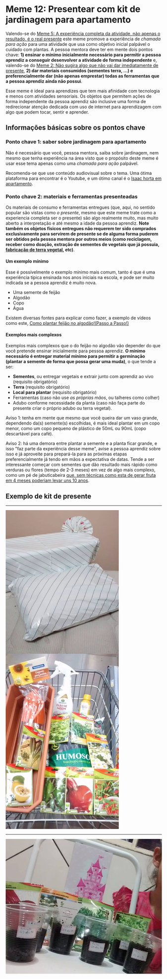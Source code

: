 # Meme 12: Presentear com kit de jardinagem para apartamento

Valendo-se do [Meme 5: A experiência completa da atividade, não apenas o
resultado, é o real presente](../5/presentes-com-significado.md) este meme
promove a experiência de _chamada para ação_ para uma atividade que usa
como objetivo inicial palpável o cuidado com plantas. A pessoa mentora deve
ter em mente dois pontos chave: **1) ensinar o mínimo inicialmente necessário
para permitir a pessoa aprendiz a conseguir desenvolver a atividade de forma
independente** e, valendo-se do [Meme 2: Não sugira algo que não vai dar
imediatamente de presente](../2/presenteie-nao-sugira.md), **2) dar materiais
consumidos (sementes terra, ...) e preferencialmente dar (não apenas
emprestar) todas as ferramentas que a pessoa aprendiz ainda não possui**.

Esse meme é ideal para aprendizes que tem mais afinidade com tecnologia e menos
com atividades sensoriais. Os objetos que permitem ações de forma independente
da pessoa aprendiz são inclusive uma forma de redirecionar atenção dedicada
com uso de internet para aprendizagem com algo que podem tocar, sentir e
aprender.

## Informações básicas sobre os pontos chave

### Ponto chave 1: saber sobre jardinagem para apartamento
Não é necessário que você, pessoa mentora,  saiba sobre jardinagem, nem mesmo
que tenha experiência na área visto que o propósito deste meme é usar esse tema
apenas como uma _chamada para ação_ palpável.

Recomenda-se que use conteúdo audiovisual sobre o tema. Uma ótima plataforma
para encontrar é o Youtube, e um ótimo canal é o [Isaac horta em apartamento](https://www.youtube.com/channel/UCoviLqsSnbxIfE1hA1De-3w).

### Ponto chave 2: materiais e ferramentas presenteadas
Os materiais de consumo e ferramentas entregues (que, aqui, no sentido popular
são vistas como _o presente_, mesmo que este meme trate como a experiencia
completa ser o presente) são algo realmente muito, mas muito aberto a
interpretação e até mesmo a idade da pessoa aprendiz. **Note também os objetos
físicos entregues não requerem ter sido comprados exclusivamente para servirem
de presente se de alguma forma puderem ser obtidos pela pessoa mentora por
outros meios (como reciclagem, receber como doação, extração de sementes de
vegetais que já possuia, [fabricação de terra vegetal](https://www.youtube.com/watch?v=FcoCUyrSYH8),
etc)**.

#### Um exemplo mínimo
Esse é possívelmente o exemplo mínimo mais comum, tanto é que é uma experiência
típica ensinada nos anos iniciais na escola, e pode ser muito indicada se a
pessoa aprendiz é muito nova.

- Uma semente de feijão
- Algodão
- Copo
- Água

Existem diversas fontes para explicar como fazer, a exemplo de vídeos como este,
[Como plantar feijão no algodão!(Passo a Passo!)](https://www.youtube.com/watch?v=de0EaNWvZOM)

#### Exemplos mais complexos
Exemplos mais complexos que o do feijão no algodão vão depender do que você
pretende ensinar inicialmente para pessoa aprendiz. **O mínimo necessário
é entregar material mínimo para permitir a germinação (plantar a semente de
forma que possa gerar uma muda)**, o que tende a ser:

- **Sementes**, ou entregar vegetais e extrair junto com aprendiz ao vivo (requisito obrigatório)
- **Terra** (requisito obrigatório)
- **Local para plantar** (requisito obrigatório)
- Ferramentas (caso não use _as próprias mãos_, ou talheres como colher)
- Adubo conforme necessidade da planta (caso não faça parte do presente criar o
  próprio adubo ou terra vegetal).

Aviso 1: tenha em mente que mesmo que você queira dar um vaso grande,
dependendo da(s) semente(s) escolhidas, é mais ideal plantar em um copo menor,
como um copo pequeno de plástico de 50mL ou 90mL (copo descartável para café).

Aviso 2: há uma demora entre plantar a semente e a planta ficar grande, e isso
"faz parte da experiência desse meme", avise a pessoa aprendiz sobre isso e já
aproveite para prepará-la para as próximas etapas preferencialmente já tendo em
mãos a expectativa de datas. Tende a ser interessante começar com sementes
que dão resultado mais rápido como verduras ou flores (tempo de 2-3 meses) em
vez de algo mais complexo, como um pé de jabuticabeira [que, sem técnicas como
esta de gerar fruta em 4 meses poderiam levar uns 10 anos](https://www.youtube.com/watch?v=nKxtr04QPuw).

## Exemplo de kit de presente

---

![Presente Kit Jardinagem](presente-kit-jardinagem.jpg)

---

![Plantas](plantas.jpg)